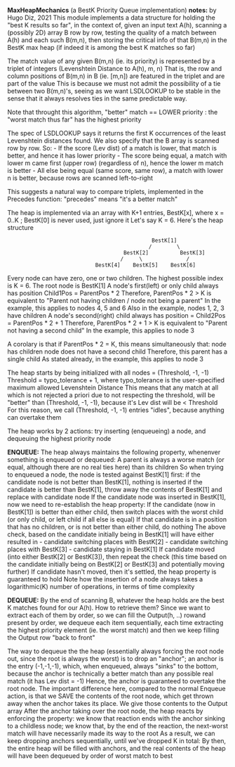 **MaxHeapMechanics** (a BestK Priority Queue implementation) **notes:** by Hugo Diz, 2021
This module implements a data structure for holding the "best K results so far", in the context of, given an input text A(h),
    scanning a (possibly 2D) array B row by row, testing the quality of a match between A(h) and each such B(m,n), then
        storing the critical info of that B(m,n) in the BestK max heap (if indeed it is among the best K matches so far)

The match value of any given B(m,n) (ie. its priority) is represented by a triplet of integers
    (Levenshtein Distance to A(h), m, n)
    That is, the row and column positions of B(m,n) in B (ie. [m,n]) are featured in the triplet and are part of the value
    This is because we must not admit the possibility of a tie between two B(m,n)'s, seeing as we want LSDLOOKUP to be stable
        in the sense that it always resolves ties in the same predictable way.

Note that throught this algorithm, "better" match == LOWER priority : the "worst match thus far" has the highest priority

The spec of LSDLOOKUP says it returns the first K occurrences of the least Levenshtein distances found. We also specify that
    the B array is scanned row by row. So:
    - If the score (Lev dist) of a match is lower, that match is better, and hence it has lower priority
    - The score being equal, a match with lower m came first (upper row) (regardless of n), hence the lower m match is better
    - All else being equal (same score, same row), a match with lower n is better, because rows are scanned left-to-right

This suggests a natural way to compare triplets, implemented in the Precedes function: "precedes" means "it's a better match"

The heap is implemented via an array with K+1 entries, BestK[x], where x = 0..K ; BestK[0] is never used, just ignore it
Let's say K = 6. Here's the heap structure
 
                                                  BestK[1]
                                                 /        \
                                         BestK[2]          BestK[3]
                                        /     \              /     
                                BestK[4]    BestK[5]    BestK[6]  

Every node can have zero, one or two children. The highest possible index is K = 6. The root node is BestK[1]
A node's first(left) or only child always has position Child1Pos = ParentPos * 2
    Therefore, ParentPos * 2 > K is equivalent to "Parent not having children / node not being a parent"
        In the example, this applies to nodes 4, 5 and 6
    Also in the example, nodes 1, 2, 3 have children
A node's second(right) child always has position = Child2Pos = ParentPos * 2 + 1
    Therefore, ParentPos * 2 + 1 > K is equivalent to "Parent not having a second child"
        In the example, this applies to node 3

A corolary is that if ParentPos * 2 = K, this means simultaneously that:
    node has children
    node does not have a second child
     Therefore, this parent has a single child
    As stated already, in the example, this applies to node 3

The heap starts by being initialized with all nodes = (Threshold, -1, -1)
    Threshold = typo_tolerance + 1, where typo_tolerance is the user-specified maximum allowed Levenshtein Distance
    This means that any match at all which is not rejected a priori due to not respecting the threshold,
        will be "better" than (Threshold, -1, -1), because it's Lev dist will be < Threshold
    For this reason, we call (Threshold, -1, -1) entries "idles", because anything can overtake them

The heap works by 2 actions: try inserting (enqueueing) a node, and dequeuing the highest priority node

**ENQUEUE:**
    The heap always maintains the following property, whenenver something is enqueued or dequeued:
        A parent is always a worse match (or equal, although there are no real ties here) than its children
    So when trying to enqueued a node, the node is tested against BestK[1] first:
        if the candidate node is not better than BestK[1], nothing is inserted
        if the candidate is better than BestK[1], throw away the contents of BestK[1] and replace with candidate node
    If the candidate node was inserted in BestK[1], now we need to re-establish the heap property:
        If the candidate (now in BestK[1]) is better than either child, then
            switch places with the worst child (or only child, or left child if all else is equal)
        If that candidate is in a position that has no children, or is not better than either child, do nothing
    The above check, based on the candidate initially being in BestK[1] will have either resulted in
        - candidate switching places with BestK[2]
        - candidate switching places with BestK[3]
        - candidate staying in BestK[1]
        If candidate moved (into either BestK[2] or BestK[3]), then repeat the check
            (this time based on the candidate initially being on BestK[2] or BestK[3] and potentially moving further)
        If candidate hasn't moved, then it's settled, the heap property is guaranteed to hold
    Note how the insertion of a node always takes a logarithmic(K) number of operations, in terms of time complexity

**DEQUEUE:**
By the end of scanning B, whatever the heap holds are the best K matches found for our A(h). How to retrieve them?
    Since we want to extract each of them by order, so we can fill the Output(h, ..) rowand present by order,
        we dequeue each item sequentially, each time extracting the highest priority element (ie. the worst match)
            and then we keep filling the Output row "back to front"

The way to dequeue the the heap (essentially always forcing the root node out, since the root is always the worst)
    is to drop an "anchor"; an anchor is the entry (-1,-1,-1), which, when enqueued, always "sinks" to the bottom,
        because the anchor is technically a better match than any possible real match (it has Lev dist = -1)
    Hence, the anchor is guaranteed to overtake the root node.
    The important difference here, compared to the normal Enqueue action, is that we SAVE the contents of the
        root node, which get thrown away when the anchor takes its place. We give those contents to the Output array
    After the anchor taking over the root node, the heap reacts by enforcing the property:
        we know that reaction ends with the anchor sinking to a childless node;
        we know that, by the end of the reaction, the next-worst match will have necessarily made its way to the root
    As a result, we can keep dropping anchors sequentially, until we've dropped K in total:
        By then, the entire heap will be filled with anchors, and the real contents of the heap
            will have been dequeued by order of worst match to best
